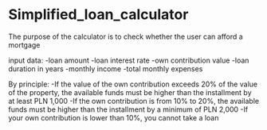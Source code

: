 # Simplified_loan_calculator

The purpose of the calculator is to check whether the user can afford a mortgage

input data:
-loan amount
-loan interest rate
-own contribution value
-loan duration in years
-monthly income
-total monthly expenses

By principle:
-If the value of the own contribution exceeds 20% of the value of the property, the available funds must be higher than the installment by at least PLN 1,000
-If the own contribution is from 10% to 20%, the available funds must be higher than the installment by a minimum of PLN 2,000
-If your own contribution is lower than 10%, you cannot take a loan
